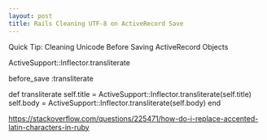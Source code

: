 ```yaml
---
layout: post
title: Rails Cleaning UTF-8 on ActiveRecord Save
---
```


Quick Tip: Cleaning Unicode Before Saving ActiveRecord Objects

ActiveSupport::Inflector.transliterate

before_save :transliterate

  def transliterate
    self.title = ActiveSupport::Inflector.transliterate(self.title)
    self.body = ActiveSupport::Inflector.transliterate(self.body)
  end
  
  https://stackoverflow.com/questions/225471/how-do-i-replace-accented-latin-characters-in-ruby